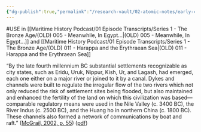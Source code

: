 ```yaml
---
{"dg-publish":true,"permalink":"/research-vault/02-atomic-notes/early-city-states-emerged-near-rivers-and-used-irrigation-to-increase-food-production/"}
---
```


#USE in [[Maritime History Podcast/01 Episode Transcripts/Series 1 - The Bronze Age/(OLD) 005 - Meanwhile, In Egypt...\|(OLD) 005 - Meanwhile, In Egypt...]] and [[Maritime History Podcast/01 Episode Transcripts/Series 1 - The Bronze Age/(OLD) 011 - Harappa and the Erythraean Sea\|(OLD) 011 - Harappa and the Erythraean Sea]]

“By the late fourth millennium BC substantial settlements recognizable as city states, such as Eridu, Uruk, Nippur, Kish, Ur, and Lagash, had emerged, each one either on a major river or joined to it by a canal. Dykes and channels were built to regulate the irregular flow of the two rivers which not only reduced the risk of settlement sites being flooded, but also maintained and enhanced the fertility of the land on which this civilization was based—comparable regulatory means were used in the Nile Valley (c. 3400 BC), the River Indus (c. 2500 BC), and the Huang ho in northern China (c. 1800 BC). These channels also formed a network of communications by boat and raft.” ([McGrail, 2002, p. 55](zotero://select/library/items/LVPZGRY3)) ([pdf](zotero://open-pdf/library/items/85TAQ5UC?page=55&annotation=JQEWCNKC))